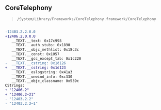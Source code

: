 ## CoreTelephony

> `/System/Library/Frameworks/CoreTelephony.framework/CoreTelephony`

```diff

-12403.2.2.0.0
+12406.2.0.0.0
   __TEXT.__text: 0x17c998
   __TEXT.__auth_stubs: 0x1890
   __TEXT.__objc_methlist: 0x18c3c
   __TEXT.__const: 0x1057
   __TEXT.__gcc_except_tab: 0x1c220
-  __TEXT.__cstring: 0x1d126
+  __TEXT.__cstring: 0x1d123
   __TEXT.__oslogstring: 0x41a3
   __TEXT.__unwind_info: 0xc330
   __TEXT.__objc_classname: 0x539c
CStrings:
+ "12406.2"
+ "12406.2~21"
- "12403.2.2"
- "12403.2.2~1"

```
